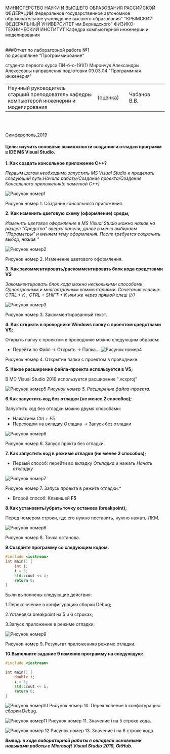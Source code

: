 МИНИСТЕРСТВО НАУКИ И ВЫСШЕГО ОБРАЗОВАНИЯ РАССИЙСКОЙ ФЕДЕРАЦИИ
Федеральное государственное автономное образовательное учреждение высшего образования"
"КРЫМСКИЙ ФЕДЕРАЛЬНЫЙ УНИВЕРСИТЕТ им.Вернадского"
ФИЗИКО-ТЕХНИЧЕСКИЙ ИНСТИТУТ 
Кафедра компьютерной инженерии и моделирования
<br/><br/>

###Отчет по лабораторной работе №1<br/> по дисциплине "Программироание"
<br/>

студента первого курса ПИ-б-о-191(1)
Мирончук Александры Алексеевны
направления подготовки 09.03.04 "Программная инженерия"
<br/>

<table>
<tr><td>Научный руководитель<br/>старший преподователь кафедры<br/>компьютерой инженерии и моделирования<br/>
<td/>(оценка)<td/>
<td/>Чабанов В.В.<td/>
</tr>
</table>
<br/><br/>

Симферополь,2019

#### Цель: изучить основные возможности создания и отладки программ в IDE MS Visual Studio.

**1. Как создать консольное приложение С++?<br/>**

*Первым шагом необходимо запустить MS Visual Studio и проделать следующий путь:Начало работы/Создание проекта/Создание Консольного приложения(с пометкой С++)*

![Рисунок номер1](https://raw.githubusercontent.com/Sasha1214/repository/master/img/2.png)

Рисунок номер 1. Создание консольного приложения.

**2. Как изменить цветовую схему (оформление) среды;**

*Изменить цветовое оформление в MS Visual Studio можно нажав на раздел "Средства" вверху панели, 
далее в меню выбираем "Параметры" и меняем тему оформления. После требуется сохранить выбор, нажав "*

![Рисунок номер2](https://raw.githubusercontent.com/Sasha1214/repository/master/img/5.png)

Рисунок номер 2. Изменение цветового оформления.

**3. Как закомментировать/раскомментировать блок кода средствами VS**

*Закомментировать блок кода можно несколькими способами.
Однострочным и многострочным комментариями.
Сочетания клавиш: CTRL + K , CTRL + SHIFT + K или же через прямой слеш (//)*

![Рисунок номер3](https://github.com/Sasha1214/repository/blob/master/img/Снимок.PNG?raw=true)

Рисунок номер 3. Закомментированный текст.

**4. Как открыть в проводнике Windows папку с проектом средствами VS;**

Открыть папку с проектом в проводнике можно следующим образом:
* Перейти по Файл -> Открыть -> Папка...
![Рисунок номер4](https://github.com/Sasha1214/repository/blob/master/img/открытие%20папки.png?raw=true)

Рисунок номер 4. Открытие папки с проектом в проводнике.

**5. Какое расширение файла-проекта используется в VS;**

В MС Visual Studio 2019 используется расширение ".vcxproj"

![Рисунок номер5](https://raw.githubusercontent.com/Sasha1214/repository/master/img/7.png)
*Рисунок номер 5. Расширение файла-проекта.*

**6.Как запустить код без отладки (не менее 2 способов);**

Запустить код без отладки можно двумя способами:

* Нажатием _Ctrl + F5_
* Переходом на вкладку Отладка -> Запуск без отладки

![Рисунок номер6](https://github.com/Sasha1214/repository/blob/master/img/Запуск%20без%20отладки.png?raw=true)

Рисунок номер 6. Запуск прокта без отладки.

**7. Как запустить код в режиме отладки (не менее 2 способов);**

* Первый способ: перейти во вкладку *Откладка* и нажать *Начать откладку*

![Рисунок номер7](https://github.com/Sasha1214/repository/blob/master/img/9.png?raw=true)

Рисунок номер 7. Запуск проекта в режите отладки.*
* Второй способ: Клавишей **F5**

**8.Как установить/убрать точку останова (breakpoint);**

Перед номером строки, где его нужно поставить, нужно нажать ЛКМ.

![Рисунок номер8](https://github.com/Sasha1214/repository/blob/master/img/10.png?raw=true)

Рисунок номер 8. Точка останова.

**9.Создайте программу со следующим кодом.**

```cpp
#include <iostream>
int main() {
    int i;
    i = 5;
    std::cout << i;
    return 0;
}
```

Были выполнены следующие действия:

1.Переключение в конфигурацию сборки Debug;

2.Установка breakpoint на 5 и 6 строках;

3.Запуск приложение в режиме отладки;

![Рисунок номер9](https://github.com/Sasha1214/repository/blob/master/img/13.png?raw=true)

 Рисунок номер 9. Результат приложенияв режиме отладки.
 
**10.Выполните задание 9 изменив программу на следующую:**

```cpp
#include <iostream>

int main() {
    double i;
    i = 5;
    std::cout << i;
    return 0;
}

```
![Рисунок номер10](https://github.com/Sasha1214/repository/blob/master/img/11.png?raw=true)
Рисунок номер 10. Переключение в конфигурацию сборки Debug.

![Рисунок номер11](https://github.com/Sasha1214/repository/blob/master/img/значение%20i%20на%205%20строкее.png?raw=true)
Рисунок номер 11. Значение i на 5 строке кода.

![Рисунок номер 12](https://github.com/Sasha1214/repository/blob/master/img/значение%20i%20на%206%20строке.png?raw=true)
Рисунок номер 13. Значение i на 6 строке кода.



***Вывод: в ходе лабораторной работы я овладела основными навыками работы с Microsoft Visual Studio 2019, GitHub.***

